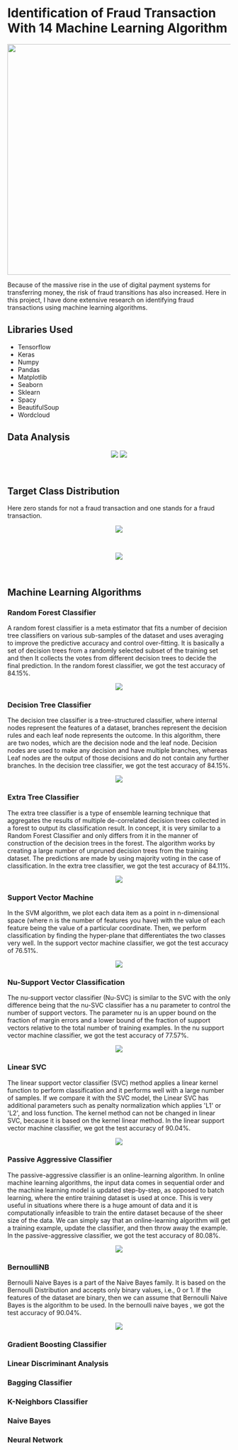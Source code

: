 # Identification of Fraud Transaction With 14 Machine Learning Algorithm
<p align="center">
</p>
<img src="https://www.bluefin.com/wp-content/uploads/2020/10/fraudulent-credit-card-transactions.jpg" width="970" height="520">
<p> Because of the massive rise in the use of digital payment systems for transferring money, the risk of fraud transitions has also increased. Here in this project, I have done extensive research on identifying fraud transactions using machine learning algorithms. </p>
<h2>Libraries Used</h2>
<ul>
  <li>Tensorflow</li>
  <li>Keras</li>
  <li>Numpy</li>
  <li>Pandas </li>
  <li>Matplotlib</li>
  <li>Seaborn</li>
  <li>Sklearn</li>
  <li>Spacy</li>
  <li>BeautifulSoup</li>
  <li>Wordcloud</li>
</ul>
<h2>Data Analysis</h2>
<p align="center"> 
<img src="https://github.com/NavinBondade/Identification-of-Fraud-Transaction-With-9-ML-Algorithm/blob/main/Pictures%20and%20Graphs/Distribution%20of%20Transaction%20Type.png">
<img src="https://raw.githubusercontent.com/NavinBondade/Identification-of-Fraud-Transaction-With-9-ML-Algorithm/main/Pictures%20and%20Graphs/Amount%20Histogram.png">
</p><br>
<h2>Target Class Distribution</h2>
<p>Here zero stands for not a fraud transaction and one stands for a fraud transaction.</p>
<p align="center"> 
<img src="https://raw.githubusercontent.com/NavinBondade/Identification-of-Fraud-Transaction-With-9-ML-Algorithm/main/Pictures%20and%20Graphs/Distribution%20of%20Target%20Variable.png">
</p><br> 
<p align="center">  
<img src="https://raw.githubusercontent.com/NavinBondade/Identification-of-Fraud-Transaction-With-9-ML-Algorithm/main/Pictures%20and%20Graphs/Distribution%20Of%20Target%20Variable%20In%20Percentage.png">
</p><br> 
<h2>Machine Learning Algorithms</h2>   
<h3>Random Forest Classifier</h3>
<p>
A random forest classifier is a meta estimator that fits a number of decision tree classifiers on various sub-samples of the dataset and uses averaging to improve the predictive accuracy and control over-fitting. It is basically a set of decision trees from a randomly selected subset of the training set and then It collects the votes from different decision trees to decide the final prediction. In the random forest classifier, we got the test accuracy of 84.15%.
</p>  
<p align="center">  
<img src="https://raw.githubusercontent.com/NavinBondade/Identification-of-Fraud-Transaction-With-9-ML-Algorithm/main/Pictures%20and%20Graphs/Random%20Forest%20Classifier%20CM.png">
</p>    
<h3>Decision Tree Classifier</h3>
<p>
The decision tree classifier is a tree-structured classifier, where internal nodes represent the features of a dataset, branches represent the decision rules and each leaf node represents the outcome. In this algorithm, there are two nodes, which are the decision node and the leaf node. Decision nodes are used to make any decision and have multiple branches, whereas Leaf nodes are the output of those decisions and do not contain any further branches. In the decision tree classifier, we got the test accuracy of 84.15%. 
</p>  
<p align="center">  
<img src="https://raw.githubusercontent.com/NavinBondade/Identification-of-Fraud-Transaction-With-9-ML-Algorithm/main/Pictures%20and%20Graphs/Decision%20Tree%20Classifier%20CM.png">
</p>    
<h3>Extra Tree Classifier</h3>
<p>
The extra tree classifier is a type of ensemble learning technique that aggregates the results of multiple de-correlated decision trees collected in a forest to output its classification result. In concept, it is very similar to a Random Forest Classifier and only differs from it in the manner of construction of the decision trees in the forest. The algorithm works by creating a large number of unpruned decision trees from the training dataset. The predictions are made by using majority voting in the case of classification. In the extra tree classifier, we got the test accuracy of 84.11%.
</p>  
<p align="center">  
<img src="https://raw.githubusercontent.com/NavinBondade/Identification-of-Fraud-Transaction-With-9-ML-Algorithm/main/Pictures%20and%20Graphs/Extra%20Tree%20Classifier%20CM.png">
</p>    
<h3>Support Vector Machine</h3>
<p>
In the SVM algorithm, we plot each data item as a point in n-dimensional space (where n is the number of features you have) with the value of each feature being the value of a particular coordinate. Then, we perform classification by finding the hyper-plane that differentiates the two classes very well. In the support vector machine classifier, we got the test accuracy of 76.51%.  
</p>  
<p align="center">  
<img src="https://raw.githubusercontent.com/NavinBondade/Identification-of-Fraud-Transaction-With-9-ML-Algorithm/main/Pictures%20and%20Graphs/SVM%20Test%20CM.png">
</p> 
<h3>Nu-Support Vector Classification</h3>
<p>
The nu-support vector classifier (Nu-SVC) is similar to the SVC with the only difference being that the nu-SVC classifier has a nu parameter to control the number of support vectors. The parameter nu is an upper bound on the fraction of margin errors and a lower bound of the fraction of support vectors relative to the total number of training examples. In the nu support vector machine classifier, we got the test accuracy of 77.57%.   
</p>  
<p align="center">  
<img src="https://raw.githubusercontent.com/NavinBondade/Identification-of-Fraud-Transaction-With-9-ML-Algorithm/main/Pictures%20and%20Graphs/Nu-Support%20Vector%20CM.png">
</p> 
<h3>Linear SVC</h3>
<p>
The linear support vector classifier (SVC) method applies a linear kernel function to perform classification and it performs well with a large number of samples. If we compare it with the SVC model, the Linear SVC has additional parameters such as penalty normalization which applies 'L1' or 'L2', and loss function. The kernel method can not be changed in linear SVC, because it is based on the kernel linear method. In the linear support vector machine classifier, we got the test accuracy of 90.04%.   
</p>  
<p align="center">  
<img src="https://raw.githubusercontent.com/NavinBondade/Identification-of-Fraud-Transaction-With-9-ML-Algorithm/main/Pictures%20and%20Graphs/Linear%20Support%20Vector%20CM.png">
</p> 
<h3>Passive Aggressive Classifier</h3>
<p>
The passive-aggressive classifier is an online-learning algorithm. In online machine learning algorithms, the input data comes in sequential order and the machine learning model is updated step-by-step, as opposed to batch learning, where the entire training dataset is used at once. This is very useful in situations where there is a huge amount of data and it is computationally infeasible to train the entire dataset because of the sheer size of the data. We can simply say that an online-learning algorithm will get a training example, update the classifier, and then throw away the example. In the passive-aggressive classifier, we got the test accuracy of 80.08%.     
</p>  
<p align="center">  
<img src="https://raw.githubusercontent.com/NavinBondade/Identification-of-Fraud-Transaction-With-9-ML-Algorithm/main/Pictures%20and%20Graphs/Passive%20Aggressive%20Classifier%20CM.png">
</p> 
<h3>BernoulliNB</h3>
<p>

Bernoulli Naive Bayes is a part of the Naive Bayes family. It is based on the Bernoulli Distribution and accepts only binary values, i.e., 0 or 1. If the features of the dataset are binary, then we can assume that Bernoulli Naive Bayes is the algorithm to be used. In the bernoulli naive bayes , we got the test accuracy of 90.04%.  
</p>  
<p align="center">  
<img src="https://raw.githubusercontent.com/NavinBondade/Identification-of-Fraud-Transaction-With-9-ML-Algorithm/main/Pictures%20and%20Graphs/BernoulliNB%20CM.png">
</p> 
<h3>Gradient Boosting Classifier</h3>
<h3>Linear Discriminant Analysis</h3>
<h3>Bagging Classifier</h3>
<h3>K-Neighbors Classifier</h3>
<h3>Naive Bayes</h3>
<h3>Neural Network</h3>








